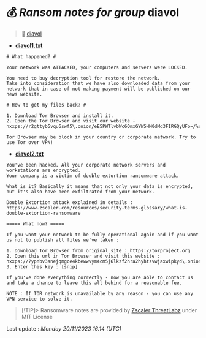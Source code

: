 # 💰 _Ransom notes for group_ diavol
> 🔗 [diavol](group/diavol)
* **[diavol1.txt](https://ransomware.live/ransomware_notes/diavol/diavol1.txt)**

```
# What happened? #
 
Your network was ATTACKED, your computers and servers were LOCKED.
 
You need to buy decryption tool for restore the network.
Take into consideration that we have also downloaded data from your network that in case of not making payment will be published on our news website.
 
# How to get my files back? #
 
1. Download Tor Browser and install it.
2. Open the Tor Browser and visit our website - hxxps://r2gttyb5vqu6swf5\.onion/eE5PWTlvbWc6OmxGYW5HM0dMd3FIRGQyUFo=/%cid_bot%
 
Tor Browser may be block in your country or corporate network. Try to use Tor over VPN!

```
* **[diavol2.txt](https://ransomware.live/ransomware_notes/diavol/diavol2.txt)**

```
You've been hacked. All your corporate network servers and workstations are encrypted.
Your company is a victim of double extortion ransomware attack.

What is it? Basically it means that not only your data is encrypted, but it's also have been exfiltrated from your network.

Double Extortion attack explained in details :
https://www.zscaler.com/resources/security-terms-glossary/what-is-double-extortion-ransomware

===== What now? =====

If you want your network to be fully operational again and if you want us not to publish all files we've taken :

1. Download Tor Browser from original site : https://torproject.org
2. Open this url in Tor Browser and visit this website : hxxps://7ypnbv3snejqmgce4kbewwvym4cm5j6lkzf2hra2hyhtsvwjaxwipkyd\.onion/
3. Enter this key : [snip]

If you've done everything correctly - now you are able to contact us and take a chance to leave this all behind for a reasonable fee.

NOTE : If TOR network is unavailable by any reason - you can use any VPN service to solve it.

```


> [!TIP]> Ransomware notes are provided by [Zscaler ThreatLabz](https://github.com/threatlabz/ransomware_notes) under MIT License
> 




Last update : _Monday 20/11/2023 16.14 (UTC)_

